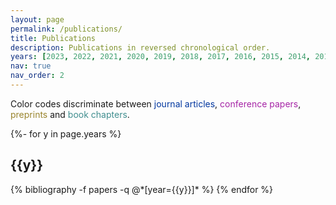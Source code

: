 ```yaml
---
layout: page
permalink: /publications/
title: Publications
description: Publications in reversed chronological order. 
years: [2023, 2022, 2021, 2020, 2019, 2018, 2017, 2016, 2015, 2014, 2013, 2012, 2011]
nav: true
nav_order: 2
---
```


Color codes discriminate between <span style="color:#00369f">journal articles</span>, <span style="color:#a624a6">conference papers</span>, <span style="color:#9a852e">preprints</span> and <span style="color:#408e8f">book chapters</span>.
<!-- _pages/publications.md -->
<div class="publications">

{%- for y in page.years %}
  <h2 class="year">{{y}}</h2>
  {% bibliography -f papers -q @*[year={{y}}]* %}
{% endfor %}

</div>
